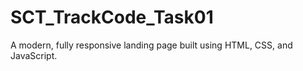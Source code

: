 # SCT_TrackCode_Task01
A modern, fully responsive landing page built using HTML, CSS, and JavaScript.
